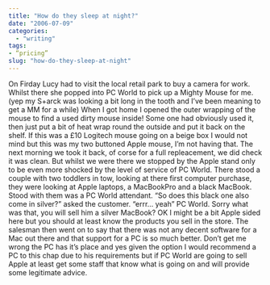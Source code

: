 ```yaml
---
title: "How do they sleep at night?"
date: "2006-07-09"
categories: 
  - "writing"
tags:
- “pricing”
slug: "how-do-they-sleep-at-night"
---
```


On Firday Lucy had to visit the local retail park to buy a camera for work. Whilst there she popped into PC World to pick up a Mighty Mouse for me. (yep my S+arck was looking a bit long in the tooth and I’ve been meaning to get a MM for a while) When I got home I opened the outer wrapping of the mouse to find a used dirty mouse inside! Some one had obviously used it, then just put a bit of heat wrap round the outside and put it back on the shelf. If this was a £10 Logitech mouse going on a beige box I would not mind but this was my two buttoned Apple mouse, I’m not having that. The next morning we took it back, of corse for a full repleacement, we did check it was clean. But whilst we were there we stopped by the Apple stand only to be even more shocked by the level of service of PC World. There stood a couple with two toddlers in tow, looking at there first computer purchase, they were looking at Apple laptops, a MacBookPro and a black MacBook. Stood with them was a PC World attendant. “So does this black one also come in silver?” asked the customer. “errr… yeah” PC World. Sorry what was that, you will sell him a silver MacBook? OK I might be a bit Apple sided here but you should at least know the products you sell in the store. The salesman then went on to say that there was not any decent software for a Mac out there and that support for a PC is so much better. Don’t get me wrong the PC has it’s place and yes given the option I would recommend a PC to this chap due to his requirements but if PC World are going to sell Apple at least get some staff that know what is going on and will provide some legitimate advice.
